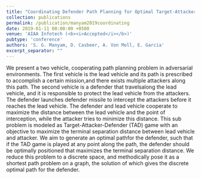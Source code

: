 ```yaml
---
title: "Coordinating Defender Path Planning for Optimal Target-Attacker-Defender Game"
collection: publications
permalink: /publication/manyam2019coordinating
date: 2019-01-11 00:00:00 +0500
venue: 'AIAA Infotech (<b><i>Accepted</i></b>)'
pubtype: 'conference'
authors: 'S. G. Manyam, D. Casbeer, A. Von Moll, E. Garcia'
excerpt_separator: ""
---
```

We present a two vehicle, cooperating path planning problem in adversarial environments. The first vehicle is the lead vehicle and its path is prescribed to accomplish a certain mission,and there exists multiple attackers along this path. The second vehicle is a defender that travelsalong the lead vehicle, and it is responsible to protect the lead vehicle from the attackers. The defender launches defender missile to intercept the attackers before it reaches the lead vehicle. The defender and lead vehicle cooperate to maximize the distance between the lead vehicle and the point of interception, while the attacker tries to minimize this distance. This sub problem is modeled as Target-Attacker-Defender (TAD) game with an objective to maximize the terminal separation distance between lead vehicle and attacker. We aim to generate an optimal pathfor the defender, such that if the TAD game is played at any point along the path, the defender should be optimally positioned that maximizes the terminal separation distance. We reduce this problem to a discrete space, and methodically pose it as a shortest path problem on a graph, the solution of which gives the discrete optimal path for the defender.
